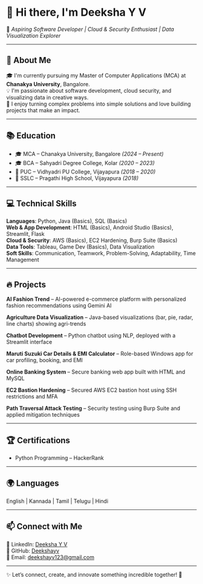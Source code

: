 # 👋 Hi there, I'm **Deeksha Y V**  
🎯 *Aspiring Software Developer | Cloud & Security Enthusiast | Data Visualization Explorer*

---

## 🌟 About Me  
🎓 I'm currently pursuing my Master of Computer Applications (MCA) at **Chanakya University**, Bangalore.  
💡 I'm passionate about software development, cloud security, and visualizing data in creative ways.  
🚀 I enjoy turning complex problems into simple solutions and love building projects that make an impact.  

---

## 📚 Education  
- 🎓 MCA – Chanakya University, Bangalore *(2024 – Present)*  
- 🎓 BCA – Sahyadri Degree College, Kolar *(2020 – 2023)*  
- 🏫 PUC – Vidhyadri PU College, Vijayapura *(2018 – 2020)*  
- 🏫 SSLC – Pragathi High School, Vijayapura *(2018)*  

---

## 💻 Technical Skills  
**Languages**: Python, Java (Basics), SQL (Basics)  
**Web & App Development**: HTML (Basics), Android Studio (Basics), Streamlit, Flask  
**Cloud & Security**: AWS (Basics), EC2 Hardening, Burp Suite (Basics)  
**Data Tools**: Tableau, Game Dev (Basics), Data Visualization  
**Soft Skills**: Communication, Teamwork, Problem-Solving, Adaptability, Time Management  

---

## 🔥 Projects  

**AI Fashion Trend** – AI-powered e-commerce platform with personalized fashion recommendations using Gemini AI  

**Agriculture Data Visualization** – Java-based visualizations (bar, pie, radar, line charts) showing agri-trends  

**Chatbot Development** – Python chatbot using NLP, deployed with a Streamlit interface  

**Maruti Suzuki Car Details & EMI Calculator** – Role-based Windows app for car profiling, booking, and EMI  

**Online Banking System** – Secure banking web app built with HTML and MySQL  

**EC2 Bastion Hardening** – Secured AWS EC2 bastion host using SSH restrictions and MFA  

**Path Traversal Attack Testing** – Security testing using Burp Suite and applied mitigation techniques  

---

## 🏆 Certifications  
- Python Programming – HackerRank  

---

## 🌍 Languages  
English | Kannada | Tamil | Telugu | Hindi  

---

## 📫 Connect with Me  
🔗 LinkedIn: [Deeksha Y V](https://www.linkedin.com/in/deeksha-yv-57009525a)  
🔗 GitHub: [Deekshayv](https://github.com/Deekshayv)  
📧 Email: deekshayv123@gmail.com  

---

✨ Let’s connect, create, and innovate something incredible together! 🚀
